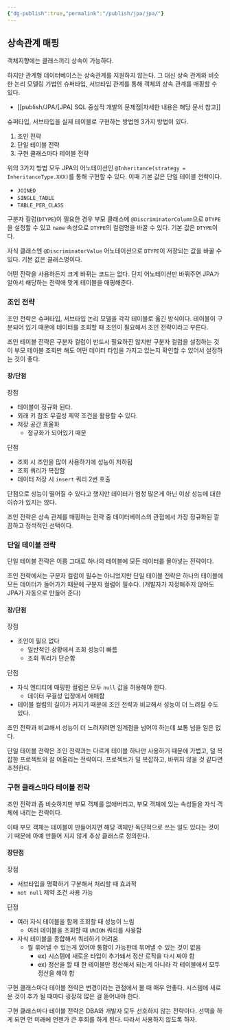 ```yaml
---
{"dg-publish":true,"permalink":"/publish/jpa/jpa/"}
---
```


## 상속관계 매핑

객체지향에는 클래스끼리 상속이 가능하다.

하지만 관계형 데이터베이스는 상속관계를 지원하지 않는다. 그 대신 상속 관계와 비슷한 논리 모델링 기법인 슈퍼타입, 서브타입 관계를 통해 객체의 상속 관계를 매핑할 수 있다.
- [[publish/JPA/[JPA] SQL 중심적 개발의 문제점\|자세한 내용은 해당 문서 참고]]

슈퍼타입, 서브타입을 실제 테이블로 구현하는 방법엔 3가지 방법이 있다.
1. 조인 전략
2. 단일 테이블 전략
3. 구현 클래스마다 테이블 전략

위의 3가지 방법 모두 JPA의 어노테이션인 `@Inheritance(strategy = InheritanceType.XXX)`를 통해 구현할 수 있다. 이때 기본 값은 단일 테이블 전략이다.
- `JOINED`
- `SINGLE_TABLE`
- `TABLE_PER_CLASS`

구분자 컬럼(`DTYPE`)이 필요한 경우 부모 클래스에 `@DiscriminatorColumn`으로 `DTYPE`을 설정할 수 있고 `name` 속성으로 `DTYPE`의 컬럼명을 바꿀 수 있다. 기본 값은 `DTYPE`이다.

자식 클래스엔 `@DiscriminatorValue` 어노테이션으로 `DTYPE`이 저장되는 값을 바꿀 수 있다. 기본 값은 클래스명이다.

어떤 전략을 사용하든지 크게 바뀌는 코드는 없다. 단지 어노테이션만 바꿔주면 JPA가 알아서 해당하는 전략에 맞게 테이블을 매핑해준다.

### 조인 전략

조인 전략은 슈퍼타입, 서브타입 논리 모델을 각각 테이블로 옮긴 방식이다. 테이블이 구분되어 있기 때문에 데이터를 조회할 때 조인이 필요해서 조인 전략이라고 부른다.

조인 테이블 전략은 구분자 컬럼이 반드시 필요하진 않지만 구분자 컬럼을 설정하는 것이 부모 테이블 조회만 해도 어떤 데이터 타입을 가지고 있는지 확인할 수 있어서 설정하는 것이 좋다.

#### 장/단점

장점
- 테이블이 정규화 된다.
- 외래 키 참조 무결성 제약 조건을 활용할 수 있다.
- 저장 공간 효율화
	- 정규화가 되어있기 때문

단점
- 조회 시 조인을 많이 사용하기에 성능이 저하됨
- 조회 쿼리가 복잡함
- 데이터 저장 시 `insert` 쿼리 2번 호출

단점으로 성능이 떨어질 수 있다고 했지만 데이터가 엄청 많은게 아닌 이상 성능에 대한 이슈가 있지는 않다. 

조인 전략은 상속 관계를 매핑하는 전략 중 데이터베이스의 관점에서 가장 정규화된 깔끔하고 정석적인 선택이다.


### 단일 테이블 전략

단일 테이블 전략은 이름 그대로 하나의 테이블에 모든 데이터를 몰아넣는 전략이다.

조인 전략에서는 구분자 컬럼이 필수는 아니었지만 단일 테이블 전략은 하나의 테이블에 모든 데이터가 들어가기 때문에 구분자 컬럼이 필수다. (개발자가 지정해주지 않아도 JPA가 자동으로 만들어 준다)

#### 장/단점

장점
- 조인이 필요 없다
	- 일반적인 상황에서 조회 성능이 빠름
	- 조회 쿼리가 단순함

단점
- 자식 엔티티에 매핑한 컬럼은 모두 `null` 값을 허용해야 한다.
	- 데이터 무결성 입장에서 애매함
- 테이블 컬럼의 길이가 커지기 때문에 조인 전략과 비교해서 성능이 더 느려질 수도 있다.

조인 전략과 비교해서 성능이 더 느려지려면 임계점을 넘어야 하는데 보통 넘을 일은 없다.

단일 테이블 전략은  조인 전략과는 다르게 테이블 하나만 사용하기 때문에 가볍고, 덜 복잡한 프로젝트와 잘 어울리는 전략이다. 프로젝트가 덜 복잡하고, 바뀌지 않을 것 같다면 추천한다.


### 구현 클래스마다 테이블 전략

조인 전략과 좀 비슷하지만 부모 객체를 없애버리고, 부모 객체에 있는 속성들을 자식 객체에 내리는 전략이다. 

이때 부모 객체는 테이블이 만들어지면 해당 객체만 독단적으로 쓰는 일도 있다는 것이기 때문에 아예 만들어 지지 않게 추상 클래스로 정의한다.

#### 장단점

장점
- 서브타입을 명확하기 구분해서 처리할 때 효과적
- `not null` 제약 조건 사용 가능

단점
- 여러 자식 테이블을 함께 조회할 때 성능이 느림
	- 여러 테이블을 조회할 때 `UNION` 쿼리를 사용함
- 자식 테이블을 종합해서 쿼리하기 어려움
	- 뭘 묶어낼 수 있는게 있어야 통합이 가능한데 묶어낼 수 있는 것이 없음
		- ex) 시스템에 새로운 타입이 추가돼서 정산 로직을 다시 짜야 함
		- ex) 정산을 할 때 한 테이블만 정산해서 되는게 아니라 각 테이블에서 모두 정산을 해야 함

구현 클래스마다 테이블 전략은 변경이라는 관점에서 볼 때 매우 안좋다. 시스템에 새로운 것이 추가 될 때마다 굉장히 많은 걸 뜯어내야 한다.

구현 클래스마다 테이블 전략은 DBA와 개발자 모두 선호하지 않는 전략이다. 선택을 하게 되면 먼 미래에 언젠가 큰 후회를 하게 된다. 따라서 사용하지 않도록 하자.
